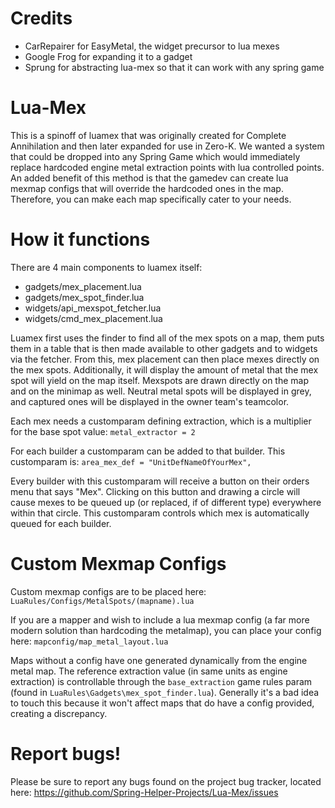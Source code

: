 # Credits

* CarRepairer for EasyMetal, the widget precursor to lua mexes
* Google Frog for expanding it to a gadget
* Sprung for abstracting lua-mex so that it can work with any spring game

# Lua-Mex

This is a spinoff of luamex that was originally created for Complete Annihilation and then later expanded for use in Zero-K. We wanted a system that could be dropped into any Spring Game which would immediately replace hardcoded engine metal extraction points with lua controlled points. An added benefit of this method is that the gamedev can create lua mexmap configs that will override the hardcoded ones in the map. Therefore, you can make each map specifically cater to your needs.

# How it functions

There are 4 main components to luamex itself:

* gadgets/mex_placement.lua
* gadgets/mex_spot_finder.lua
* widgets/api_mexspot_fetcher.lua
* widgets/cmd_mex_placement.lua

Luamex first uses the finder to find all of the mex spots on a map, them puts them in a table that is then made available to other gadgets and to widgets via the fetcher. From this, mex placement can then place mexes directly on the mex spots. Additionally, it will display the amount of metal that the mex spot will yield on the map itself. Mexspots are drawn directly on the map and on the minimap as well. Neutral metal spots will be displayed in grey, and captured ones will be displayed in the owner team's teamcolor.

Each mex needs a customparam defining extraction, which is a multiplier for the base spot value:
`metal_extractor = 2`

For each builder a customparam can be added to that builder. This customparam is:
`area_mex_def = "UnitDefNameOfYourMex",`

Every builder with this customparam will receive a button on their orders menu that says "Mex". Clicking on this button and drawing a circle will cause mexes to be queued up (or replaced, if of different type) everywhere within that circle. This customparam controls which mex is automatically queued for each builder.

# Custom Mexmap Configs

Custom mexmap configs are to be placed here:
`LuaRules/Configs/MetalSpots/(mapname).lua`

If you are a mapper and wish to include a lua mexmap config (a far more modern solution than hardcoding the metalmap), you can place your config here:
`mapconfig/map_metal_layout.lua`

Maps without a config have one generated dynamically from the engine metal map. The reference extraction value (in same units as engine extraction) is controllable through the `base_extraction` game rules param (found in `LuaRules\Gadgets\mex_spot_finder.lua`). Generally it's a bad idea to touch this because it won't affect maps that do have a config provided, creating a discrepancy.

# Report bugs!

Please be sure to report any bugs found on the project bug tracker, located here: https://github.com/Spring-Helper-Projects/Lua-Mex/issues
